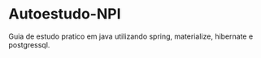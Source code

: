 # Autoestudo-NPI
Guia de estudo pratico em java utilizando spring, materialize, hibernate e postgressql.

